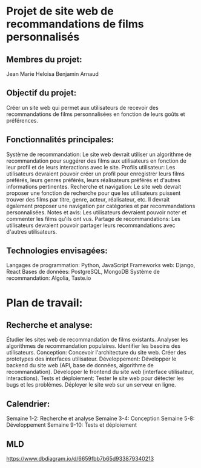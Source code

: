 # Projet de site web de recommandations de films personnalisés

## Membres du projet:

Jean Marie
Heloisa
Benjamin
Arnaud

## Objectif du projet:

Créer un site web qui permet aux utilisateurs de recevoir des recommandations de films personnalisées en fonction de leurs goûts et préférences.

## Fonctionnalités principales:

Système de recommandation: Le site web devrait utiliser un algorithme de recommandation pour suggérer des films aux utilisateurs en fonction de leur profil et de leurs interactions avec le site.
Profils utilisateur: Les utilisateurs devraient pouvoir créer un profil pour enregistrer leurs films préférés, leurs genres préférés, leurs réalisateurs préférés et d'autres informations pertinentes.
Recherche et navigation: Le site web devrait proposer une fonction de recherche pour que les utilisateurs puissent trouver des films par titre, genre, acteur, réalisateur, etc. Il devrait également proposer une navigation par catégories et par recommandations personnalisées.
Notes et avis: Les utilisateurs devraient pouvoir noter et commenter les films qu'ils ont vus.
Partage de recommandations: Les utilisateurs devraient pouvoir partager leurs recommandations avec d'autres utilisateurs.

## Technologies envisagées:

Langages de programmation: Python, JavaScript
Frameworks web: Django, React
Bases de données: PostgreSQL, MongoDB
Système de recommandation: Algolia, Taste.io

# Plan de travail:

## Recherche et analyse:

Étudier les sites web de recommandation de films existants.
Analyser les algorithmes de recommandation populaires.
Identifier les besoins des utilisateurs.
Conception:
Concevoir l'architecture du site web.
Créer des prototypes des interfaces utilisateur.
Développement:
Développer le backend du site web (API, base de données, algorithme de recommandation).
Développer le frontend du site web (interface utilisateur, interactions).
Tests et déploiement:
Tester le site web pour détecter les bugs et les problèmes.
Déployer le site web sur un serveur en ligne.

## Calendrier:

Semaine 1-2: Recherche et analyse
Semaine 3-4: Conception
Semaine 5-8: Développement
Semaine 9-10: Tests et déploiement

## MLD

https://www.dbdiagram.io/d/6659fbb7b65d933879340213
